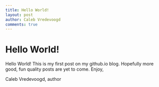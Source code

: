 ```yaml
---
title: Hello World!
layout: post
author: Caleb Vredevoogd
comments: true
---
```


# Hello World!

Hello World! This is my first post on my github.io blog. Hopefully more good, fun quality posts are yet to come.
Enjoy,

Caleb Vredevoogd, author
